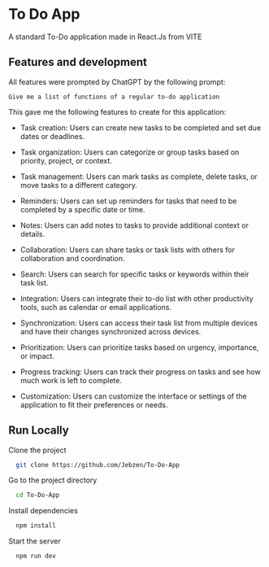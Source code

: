 # To Do App

A standard To-Do application made in React.Js from VITE

## Features and development

All features were prompted by ChatGPT by the following prompt:

`Give me a list of functions of a regular to-do application`

This gave me the following features to create for this application:

- Task creation: Users can create new tasks to be completed and set due dates or deadlines.

- Task organization: Users can categorize or group tasks based on priority, project, or context.

- Task management: Users can mark tasks as complete, delete tasks, or move tasks to a different category.

- Reminders: Users can set up reminders for tasks that need to be completed by a specific date or time.

- Notes: Users can add notes to tasks to provide additional context or details.

- Collaboration: Users can share tasks or task lists with others for collaboration and coordination.

- Search: Users can search for specific tasks or keywords within their task list.

- Integration: Users can integrate their to-do list with other productivity tools, such as calendar or email applications.

- Synchronization: Users can access their task list from multiple devices and have their changes synchronized across devices.

- Prioritization: Users can prioritize tasks based on urgency, importance, or impact.

- Progress tracking: Users can track their progress on tasks and see how much work is left to complete.

- Customization: Users can customize the interface or settings of the application to fit their preferences or needs.

## Run Locally

Clone the project

```bash
  git clone https://github.com/Jebzen/To-Do-App
```

Go to the project directory

```bash
  cd To-Do-App
```

Install dependencies

```bash
  npm install
```

Start the server

```bash
  npm run dev
```
